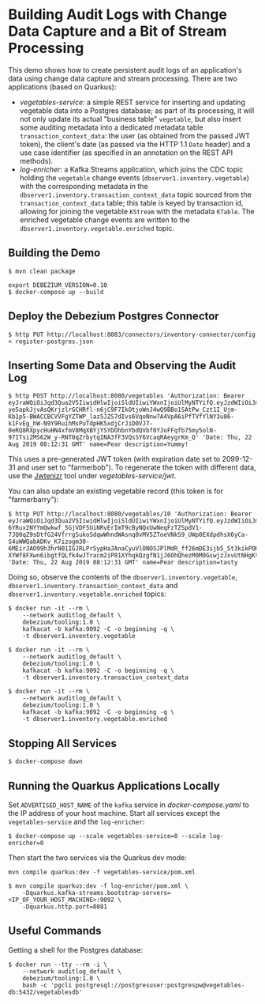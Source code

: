 # Building Audit Logs with Change Data Capture and a Bit of Stream Processing

This demo shows how to create persistent audit logs of an application's data using change data capture and stream processing.
There are two applications (based on Quarkus):

* _vegetables-service_: a simple REST service for inserting and updating vegetable data into a Postgres database;
as part of its processing, it will not only update its actual "business table" `vegetable`,
but also insert some auditing metadata into a dedicated metadata table `transaction_context_data`:
the user (as obtained from the passed JWT token), the client's date (as passed via the HTTP 1.1 `Date` header)
and a use case identifier (as specified in an annotation on the REST API methods).
* _log-enricher_: a Kafka Streams application,
which joins the CDC topic holding the `vegetable` change events (`dbserver1.inventory.vegetable`) with the corresponding metadata in the `dbserver1.inventory.transaction_context_data` topic sourced from the `transaction_context_data` table;
this table is keyed by transaction id, allowing for joining the vegetable `KStream` with the metadata `KTable`.
The enriched vegetable change events are written to the `dbserver1.inventory.vegetable.enriched` topic.

## Building the Demo

```console
$ mvn clean package
```

```console
export DEBEZIUM_VERSION=0.10
$ docker-compose up --build
```

## Deploy the Debezium Postgres Connector

```console
$ http PUT http://localhost:8083/connectors/inventory-connector/config < register-postgres.json
```

## Inserting Some Data and Observing the Audit Log

```console
$ http POST http://localhost:8080/vegetables 'Authorization: Bearer eyJraWQiOiJqd3Qua2V5IiwidHlwIjoiSldUIiwiYWxnIjoiUlMyNTYifQ.eyJzdWIiOiJmYXJtZXJib2IiLCJ1cG4iOiJmYXJtZXJib2IiLCJhdXRoX3RpbWUiOjE1NjY0NTgxMTMsImlzcyI6ImZhcm1zaG9wIiwiZ3JvdXBzIjpbImZhcm1lcnMiLCJjdXN0b21lcnMiXSwiZXhwIjo0MTAyNDQ0Nzk5LCJpYXQiOjE1NjY0NTgxMTMsImp0aSI6IjQyIn0.CscbJN8amqKryYvnVO1184J8F67HN2iTEjVN2VOPodcnoeOd7_iQVKUjC3h-ye5apkJjvAsQKrjzlrGCHRfl-n6jC9F7IkOtjoWnJ4wQ9BBo1SAtPw_Czt1I_Ujm-Kb1p5-BWACCBCVVFgYZTWP_laz5JZS7dIvs6VqoNnw7A4VpA6iPfTVfYlNY3u86-k1FvEg_hW-N9Y9RuihMsPuTdpHK5xdjCrJiD0VJ7-0eRQ8RXpycHuHN4xfmV8MqXBYjYSYDOhbnYbdQVbf0YJoFFqfb75my5olN-97ITsi2MS62W_y-RNT0qZrbytqINA3fF3VQsSY6VcaqRAeygrKm_Q' 'Date: Thu, 22 Aug 2019 08:12:31 GMT' name=Pear description=Yummy!
```

This uses a pre-generated JWT token (with expiration date set to 2099-12-31 and user set to "farmerbob").
To regenerate the token with different data, use the [Jwtenizr](https://github.com/AdamBien/jwtenizr) tool under _vegetables-service/jwt_.

You can also update an existing vegetable record (this token is for "farmerbarry"):

```console
$ http PUT http://localhost:8080/vegetables/10 'Authorization: Bearer eyJraWQiOiJqd3Qua2V5IiwidHlwIjoiSldUIiwiYWxnIjoiUlMyNTYifQ.eyJzdWIiOiJmYXJtZXJiYXJyeSIsInVwbiI6ImZhcm1lcmJhcnJ5IiwiYXV0aF90aW1lIjoxNTY4MTg3NDUyLCJpc3MiOiJmYXJtc2hvcCIsImdyb3VwcyI6WyJmYXJtZXJzIiwiY3VzdG9tZXJzIl0sImV4cCI6NDEwMjQ0NDc5OSwiaWF0IjoxNTY4MTg3NDUyLCJqdGkiOiI0MyJ9.C2NmP-6YRux2NYYmQwkwf_5GjVDF5UiNRvErImT9cByNQxUwNeqFzTZSpdV1-7JQ0qZ9sDtfG24VfrrgSukoSdqwWhndWAsnq0vMV5ZToeVNkS9_UWp0EXdpdhsX6yCa-S4uWWQabADKv_K7izogm30-6MEirJAO99h3hrN01IGJRLPrSypHaJAnaCyuVlONOSJPlMdR_ff26mDE3ijb5_5t3kikPOHzZueWLYiSHbcMcPxHp2xR-XYWf8FXwn6ibgtfQLfk4wJTracm2iP81XYhqkQzgfN1jJ6OhQhezM0M0GswjzJxvUtNHgKtQp_4ITfbKRaVLyBLtiYR88falg' 'Date: Thu, 22 Aug 2019 08:12:31 GMT' name=Pear description=tasty
```

Doing so, observe the contents of the `dbserver1.inventory.vegetable`, `dbserver1.inventory.transaction_context_data` and `dbserver1.inventory.vegetable.enriched` topics:

```console
$ docker run -it --rm \
    --network auditlog_default \
    debezium/tooling:1.0 \
    kafkacat -b kafka:9092 -C -o beginning -q \
    -t dbserver1.inventory.vegetable

$ docker run -it --rm \
    --network auditlog_default \
    debezium/tooling:1.0 \
    kafkacat -b kafka:9092 -C -o beginning -q \
    -t dbserver1.inventory.transaction_context_data

$ docker run -it --rm \
    --network auditlog_default \
    debezium/tooling:1.0 \
    kafkacat -b kafka:9092 -C -o beginning -q \
    -t dbserver1.inventory.vegetable.enriched
```

## Stopping All Services

```console
$ docker-compose down
```


## Running the Quarkus Applications Locally

Set `ADVERTISED_HOST_NAME` of the `kafka` service in _docker-compose.yaml_ to the IP address of your host machine.
Start all services except the `vegetables-service` and the `log-enricher`:

```console
$ docker-compose up --scale vegetables-service=0 --scale log-enricher=0
```

Then start the two services via the Quarkus dev mode:

```console
mvn compile quarkus:dev -f vegetables-service/pom.xml
```

```console
$ mvn compile quarkus:dev -f log-enricher/pom.xml \
    -Dquarkus.kafka-streams.bootstrap-servers=<IP_OF_YOUR_HOST_MACHINE>:9092 \
    -Dquarkus.http.port=8081
```

## Useful Commands

Getting a shell for the Postgres database:

```console
$ docker run --tty --rm -i \
    --network auditlog_default \
    debezium/tooling:1.0 \
    bash -c 'pgcli postgresql://postgresuser:postgrespw@vegetables-db:5432/vegetablesdb'
```
